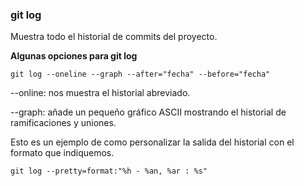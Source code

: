 ### git log
Muestra todo el historial de commits del proyecto.

**Algunas opciones para git log**

```git log --oneline --graph --after="fecha" --before="fecha"```

--online: nos muestra el historial abreviado.

--graph: añade un pequeño gráfico ASCII mostrando el historial de ramificaciones y uniones.

Esto es un ejemplo de como personalizar la salida del historial con el formato que indiquemos.

`git log --pretty=format:"%h - %an, %ar : %s"`
